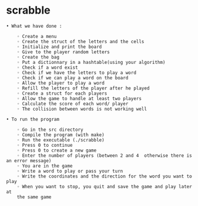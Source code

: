 # scrabble
    • What we have done :

        ◦ Create a menu
        ◦ Create the struct of the letters and the cells
        ◦ Initialize and print the board
        ◦ Give to the player random letters
        ◦ Create the bag
        ◦ Put a dictionnary in a hashtable(using your algorithm)
        ◦ Check if a word exist
        ◦ Check if we have the letters to play a word
        ◦ Check if we can play a word on the board
        ◦ Allow the player to play a word
        ◦ Refill the letters of the player after he played
        ◦ Create a struct for each players
        ◦ Allow the game to handle at least two players
        ◦ Calculate the score of each word/ player
        ◦ The collision between words is not working well

    • To run the program

        ◦ Go in the src directory
        ◦ Compile the program (with make)
        ◦ Run the executable (./scrabble)
        ◦ Press 0 to continue
        ◦ Press 0 to create a new game
        ◦ Enter the number of players (between 2 and 4  otherwise there is an error message)
        ◦ You are in the game
        ◦ Write a word to play or pass your turn
        ◦ Write the coordinates and the direction for the word you want to play
        ◦ When you want to stop, you quit and save the game and play later at
        the same game
